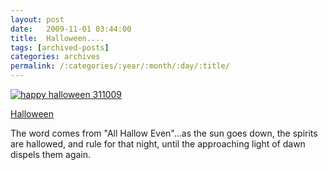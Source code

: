 ```yaml
---
layout: post
date:	2009-11-01 03:44:00
title:  Halloween....
tags: [archived-posts]
categories: archives
permalink: /:categories/:year/:month/:day/:title/
---
```

<a href="http://s562.photobucket.com/albums/ss67/pugaippadam/?action=view&current=IMG_7583.jpg" target="_blank"><img src="http://i562.photobucket.com/albums/ss67/pugaippadam/IMG_7583.jpg" border="0" alt="happy halloween 311009"></a>


<a href="Halloween"> Halloween </a>

The word comes from "All Hallow Even"...as the sun goes down, the spirits are hallowed, and rule for that night, until the approaching light of dawn dispels them again.
